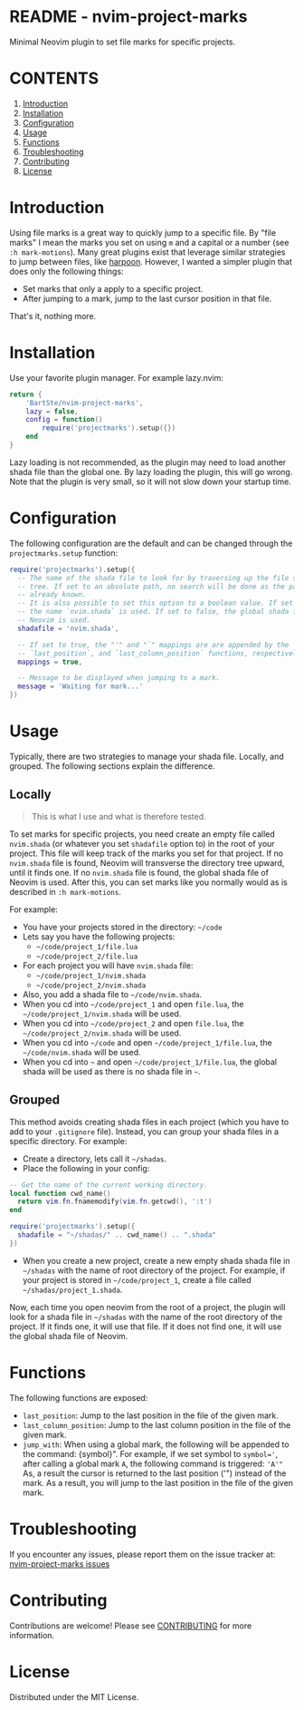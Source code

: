 # README - nvim-project-marks

Minimal Neovim plugin to set file marks for specific projects.

# CONTENTS

1. [Introduction](#introduction)
2. [Installation](#installation)
3. [Configuration](#configuration)
4. [Usage](#usage)
5. [Functions](#functions)
6. [Troubleshooting](#troubleshooting)
7. [Contributing](#contributing)
8. [License](#license)

# Introduction

Using file marks is a great way to quickly jump to a specific file. By "file
marks" I mean the marks you set on using `m` and a capital or a number (see `:h
mark-motions`). Many great plugins exist that leverage similar strategies to
jump between files, like [harpoon](https://github.com/ThePrimeagen/harpoon).
However, I wanted a simpler plugin that does only the following things:

- Set marks that only a apply to a specific project.
- After jumping to a mark, jump to the last cursor position in that file.

That's it, nothing more.

# Installation

Use your favorite plugin manager. For example lazy.nvim:

```lua
return {
    'BartSte/nvim-project-marks',
    lazy = false,
    config = function()
        require('projectmarks').setup({})
    end
}
```

Lazy loading is not recommended, as the plugin may need to load another shada
file than the global one. By lazy loading the plugin, this will go wrong. Note
that the plugin is very small, so it will not slow down your startup time.

# Configuration

The following configuration are the default and can be changed through the
`projectmarks.setup` function:

```lua
require('projectmarks').setup({
  -- The name of the shada file to look for by traversing up the file system
  -- tree. If set to an absolute path, no search will be done as the path is
  -- already known.
  -- It is also possible to set this option to a boolean value. If set to true,
  -- the name `nvim.shada` is used. If set to false, the global shada file of
  -- Neovim is used.
  shadafile = 'nvim.shada',

  -- If set to true, the "'" and "`" mappings are are appended by the
  -- `last_position`, and `last_column_position` functions, respectively.
  mappings = true,

  -- Message to be displayed when jumping to a mark.
  message = 'Waiting for mark...'
})
```

# Usage

Typically, there are two strategies to manage your shada file. Locally, and
grouped. The following sections explain the difference.

## Locally

> This is what I use and what is therefore tested.

To set marks for specific projects, you need create an empty file called
`nvim.shada` (or whatever you set `shadafile` option to) in the root of your
project. This file will keep track of the marks you set for that project. If no
`nvim.shada` file is found, Neovim will transverse the directory tree upward,
until it finds one. If no `nvim.shada` file is found, the global shada file of
Neovim is used. After this, you can set marks like you normally would as is
described in `:h mark-motions`.

For example:

- You have your projects stored in the directory: `~/code`
- Lets say you have the following projects:
  - `~/code/project_1/file.lua`
  - `~/code/project_2/file.lua`
- For each project you will have `nvim.shada` file:
  - `~/code/project_1/nvim.shada`
  - `~/code/project_2/nvim.shada`
- Also, you add a shada file to `~/code/nvim.shada`.
- When you cd into `~/code/project_1` and open `file.lua`, the
  `~/code/project_1/nvim.shada` will be used.
- When you cd into `~/code/project_2` and open `file.lua`, the
  `~/code/project_2/nvim.shada` will be used.
- When you cd into `~/code` and open `~/code/project_1/file.lua`, the
  `~/code/nvim.shada` will be used.
- When you cd into `~` and open `~/code/project_1/file.lua`, the global shada
  will be used as there is no shada file in `~`.

## Grouped

This method avoids creating shada files in each project (which you have to add
to your `.gitignore` file). Instead, you can group your shada files in a
specific directory. For example:

- Create a directory, lets call it `~/shadas`.
- Place the following in your config:

```lua
-- Get the name of the current working directory.
local function cwd_name()
  return vim.fn.fnamemodify(vim.fn.getcwd(), ':t')
end

require('projectmarks').setup({
  shadafile = "~/shadas/" .. cwd_name() .. ".shada"
})
```

- When you create a new project, create a new empty shada shada file in
  `~/shadas` with the name of root directory of the project. For example, if
  your project is stored in `~/code/project_1`, create a file called
  `~/shadas/project_1.shada`.

Now, each time you open neovim from the root of a project, the plugin will look
for a shada file in `~/shadas` with the name of the root directory of the
project. If it finds one, it will use that file. If it does not find one, it
will use the global shada file of Neovim.

# Functions

The following functions are exposed:

- `last_position`: Jump to the last position in the file of the given mark.
- `last_column_position`: Jump to the last column position in the file of the
  given mark.
- `jump_with`: When using a global mark, the following will be appended to the
  command: {symbol}". For example, if we set symbol to `symbol='`, after calling
  a global mark `A`, the following command is triggered: `'A'"` As, a result the
  cursor is returned to the last position ('") instead of the mark. As a result,
  you will jump to the last position in the file of the given mark.

# Troubleshooting

If you encounter any issues, please report them on the issue tracker at:
[nvim-project-marks issues](https://github.com/BartSte/nvim-project-marks/issues)

# Contributing

Contributions are welcome! Please see [CONTRIBUTING](./CONTRIBUTING.md) for
more information.

# License

Distributed under the MIT License.
